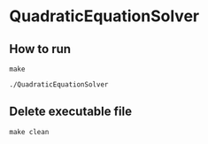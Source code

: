 # QuadraticEquationSolver

## How to run

```
make

./QuadraticEquationSolver
```


## Delete executable file

```
make clean
```
